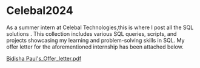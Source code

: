 # Celebal2024
As a summer intern at Celebal Technologies,this is where I  post all the SQL solutions . This collection includes various SQL queries, scripts, and projects showcasing my learning and problem-solving skills in SQL.
My offer letter for the aforementioned internship has been attached below.


[Bidisha Paul's_Offer_letter.pdf](https://github.com/user-attachments/files/15747046/Bidisha.Paul.s_Offer_letter.pdf)
